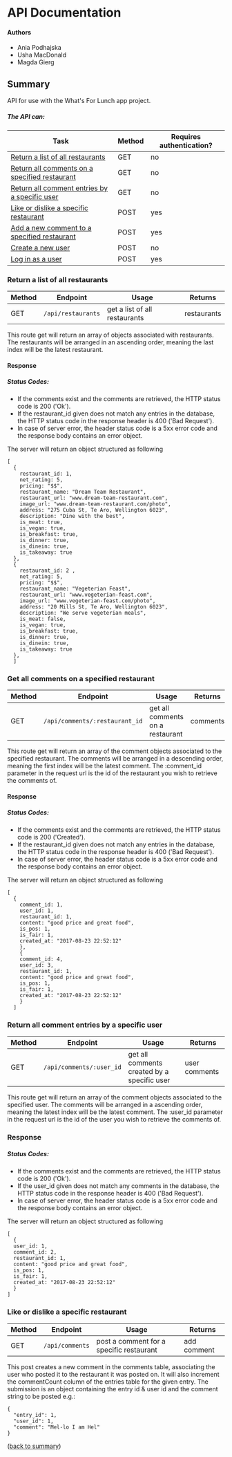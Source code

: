 # API Documentation

#### Authors

* Ania Podhajska
* Usha MacDonald
* Magda Gierg

## Summary

API for use with the What's For Lunch app project.

##### The API can:
| Task | Method | Requires authentication? |
| ------ | -------- | -------- |
| [Return a list of all restaurants](#Return-a-list-of-all-restaurants) | GET | no |
| [Return all comments on a specified restaurant](#Get-all-comments-on-a-specified-restaurant) | GET | no |
| [Return all comment entries by a specific user](#Return-all-comment-entries-by-a-specific-user) | GET | no |
| [Like or dislike a specific restaurant](#Like-or-dislike-a-specific-restaurant) | POST | yes |
| [Add a new comment to a specified restaurant](#add-a-new-comment-to-an-entry) | POST | yes |
| [Create a new user](#) | POST | no |
| [Log in as a user](#) | POST | yes |

### Return a list of all restaurants
| Method | Endpoint | Usage | Returns |
| ------ | -------- | ----- | ------- |
| GET   | `/api/restaurants` | get a list of all restaurants| restaurants |

This route get will return an array of objects associated with restaurants. The restaurants will be arranged in an ascending order, meaning the last index will be the latest restaurant.

#### Response
##### Status Codes:
* If the comments exist and the comments are retrieved, the HTTP status code is 200 ('Ok').
* If the restaurant_id given does not match any entries in the database, the HTTP status code in the response header is 400 ('Bad Request').
* In case of server error, the header status code is a 5xx error code and the response body contains an error object.

The server will return an object structured as following

    [
      {
        restaurant_id: 1,
        net_rating: 5,
        pricing: "$$",
        restaurant_name: "Dream Team Restaurant",
        restaurant_url: "www.dream-team-restaurant.com",
        image_url: "www.dream-team-restaurant.com/photo",
        address: "275 Cuba St, Te Aro, Wellington 6023",
        description: "Dine with the best",
        is_meat: true,
        is_vegan: true,
        is_breakfast: true,
        is_dinner: true,
        is_dinein: true,
        is_takeaway: true
      },
      {
        restaurant_id: 2 ,
        net_rating: 5,
        pricing: "$$",
        restaurant_name: "Vegeterian Feast",
        restaurant_url: "www.vegeterian-feast.com",
        image_url: "www.vegeterian-feast.com/photo",
        address: "20 Mills St, Te Aro, Wellington 6023",
        description: "We serve vegeterian meals",
        is_meat: false,
        is_vegan: true,
        is_breakfast: true,
        is_dinner: true,
        is_dinein: true,
        is_takeaway: true
      },      
      ]

### Get all comments on a specified restaurant

| Method | Endpoint | Usage | Returns |
| ------ | -------- | ----- | ------- |
| GET   | `/api/comments/:restaurant_id` | get all comments on a restaurant| comments |

This route get will return an array of the comment objects associated to the specified restaurant. The comments will be arranged in a descending order, meaning the first index will be the latest comment.
The :comment_id parameter in the request url is the id of the restaurant you wish to retrieve the comments of.

#### Response
##### Status Codes:
* If the comments exist and the comments are retrieved, the HTTP status code is 200 ('Created').
* If the restaurant_id given does not match any entries in the database, the HTTP status code in the response header is 400 ('Bad Request').
* In case of server error, the header status code is a 5xx error code and the response body contains an error object.

The server will return an object structured as following

    [
      {
        comment_id: 1,
        user_id: 1,
        restaurant_id: 1,
        content: "good price and great food",
        is_pos: 1,
        is_fair: 1,
        created_at: "2017-08-23 22:52:12"
        },
        {
        comment_id: 4,
        user_id: 3,
        restaurant_id: 1,
        content: "good price and great food",
        is_pos: 1,
        is_fair: 1,
        created_at: "2017-08-23 22:52:12"
        }
      ]

### Return all comment entries by a specific user

| Method | Endpoint | Usage | Returns |
| ------ | -------- | ----- | ------- |
| GET   | `/api/comments/:user_id` | get all comments created by a specific user| user comments |

This route get will return an array of the comment objects associated to the specified user. The comments will be arranged in a ascending order, meaning the latest index will be the latest comment.
The :user_id parameter in the request url is the id of the user you wish to retrieve the comments of.

### Response
##### Status Codes:
* If the comments exist and the comments are retrieved, the HTTP status code is 200 ('Ok').
* If the user_id given does not match any comments in the database, the HTTP status code in the response header is 400 ('Bad Request').
* In case of server error, the header status code is a 5xx error code and the response body contains an error object.

The server will return an object structured as following

    [
      {
      user_id: 1,
      comment_id: 2,
      restaurant_id: 1,
      content: "good price and great food",
      is_pos: 1,
      is_fair: 1,
      created_at: "2017-08-23 22:52:12"
      }
    ]

### Like or dislike a specific restaurant

| Method | Endpoint | Usage | Returns |
| ------ | -------- | ----- | ------- |
| GET   | `/api/comments` | post a comment for a specific restaurant| add comment |

This post creates a new comment in the comments table, associating the user who posted it to the restaurant it was posted on. It will also increment the commentCount column of the entries table for the given entry.
The submission is an object containing the entry id & user id and the comment string to be posted e.g.:

    {
      "entry_id": 1,
      "user_id": 1,
      "comment": "Mel-lo I am Hel"
    }


([back to summary](#summary))
